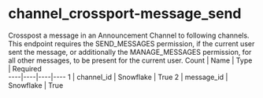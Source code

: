 # channel_crossport-message_send 
Crosspost a message in an Announcement Channel to following channels. This endpoint requires the SEND_MESSAGES permission, if the current user sent the message, or additionally the MANAGE_MESSAGES permission, for all other messages, to be present for the current user.
 Count | Name | Type | Required        
----|----|----|----
 1 | channel_id | Snowflake | True
 2 | message_id | Snowflake | True
